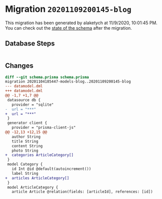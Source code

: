 # Migration `20201109200145-blog`

This migration has been generated by alaketych at 11/9/2020, 10:01:45 PM.
You can check out the [state of the schema](./schema.prisma) after the migration.

## Database Steps

```sql

```

## Changes

```diff
diff --git schema.prisma schema.prisma
migration 20201104185447-models-blog..20201109200145-blog
--- datamodel.dml
+++ datamodel.dml
@@ -1,7 +1,7 @@
 datasource db {
   provider = "sqlite"
-  url = "***"
+  url = "***"
 }
 generator client {
   provider = "prisma-client-js"
@@ -12,13 +12,15 @@
   author String
   title String
   content String
   photo String
+  categories ArticleCategory[]
 }
 model Category {
   id Int @id @default(autoincrement())
   label String
+  articles ArticleCategory[]
 }
 model ArticleCategory {
   article Article @relation(fields: [articleId], references: [id])
```


